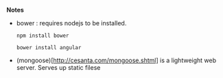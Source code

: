 **Notes**

 - bower : requires nodejs to be installed.
	 
	 ``
	 npm install bower
	 ``

	 ``
	 bower install angular
	 ``

- (mongoose)[http://cesanta.com/mongoose.shtml] is a lightweight web server. Serves up static filese